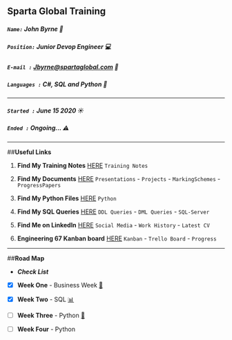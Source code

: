## Sparta Global Training
##### `Name:` John Byrne :office:
##### `Position:` Junior Devop Engineer :computer: 
##### `E-mail :` Jbyrne@spartaglobal.com :email:
##### `Languages :` C#, SQL and Python :snake:
___

##### `Started :` **June 15 2020** :sunny:
##### `Ended :`  **Ongoing...** :warning:
 
___

##**Useful Links** 

1. **Find My Training Notes** [HERE](/Notes) `Training Notes`

2. **Find My Documents** [HERE](/Documents) `Presentations` - `Projects` - `MarkingSchemes` - `ProgressPapers`

3. **Find My Python Files** [HERE](/Python-Files) `Python`

4. **Find My SQL Queries** [HERE](/SQL-Queries) `DDL Queries` - `DML Queries` - `SQL-Server`

5. **Find Me on LinkedIn** [HERE](https://www.linkedin.com/in/john-byrne-b74214174/) `Social Media` - `Work History` - `Latest CV`

6. **Engineering 67 Kanban board** [HERE](https://trello.com/b/eZdQiVQU/engineering-67) `Kanban` - `Trello Board` - `Progress`
___

##**Road Map** 
* _**Check List**_ 

- [x] **Week One** - Business Week [:briefcase:](/Notes/Business-Week-1)
- [x] **Week Two** - SQL [:bar_chart:](/Notes/SQL-Week-2)
- [ ] **Week Three** - Python [:snake:](/Notes/Python-Intro-Week-3)
- [ ] **Week Four** - Python 


